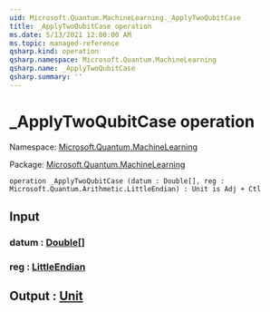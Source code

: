 ```yaml
---
uid: Microsoft.Quantum.MachineLearning._ApplyTwoQubitCase
title: _ApplyTwoQubitCase operation
ms.date: 5/13/2021 12:00:00 AM
ms.topic: managed-reference
qsharp.kind: operation
qsharp.namespace: Microsoft.Quantum.MachineLearning
qsharp.name: _ApplyTwoQubitCase
qsharp.summary: ''
---
```


# _ApplyTwoQubitCase operation

Namespace: [Microsoft.Quantum.MachineLearning](xref:Microsoft.Quantum.MachineLearning)

Package: [Microsoft.Quantum.MachineLearning](https://nuget.org/packages/Microsoft.Quantum.MachineLearning)




```qsharp
operation _ApplyTwoQubitCase (datum : Double[], reg : Microsoft.Quantum.Arithmetic.LittleEndian) : Unit is Adj + Ctl
```


## Input

### datum : [Double](xref:microsoft.quantum.qsharp.valueliterals#double-literals)[]




### reg : [LittleEndian](xref:Microsoft.Quantum.Arithmetic.LittleEndian)





## Output : [Unit](xref:microsoft.quantum.qsharp.valueliterals#unit-literal)

